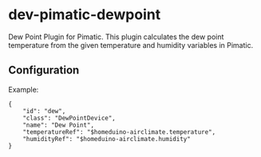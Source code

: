# dev-pimatic-dewpoint

Dew Point Plugin for Pimatic. This plugin calculates the dew point temperature from the given temperature and humidity 
variables in Pimatic.

## Configuration

Example:

    {
        "id": "dew",
        "class": "DewPointDevice",
        "name": "Dew Point",
        "temperatureRef": "$homeduino-airclimate.temperature",
        "humidityRef": "$homeduino-airclimate.humidity"
    }
